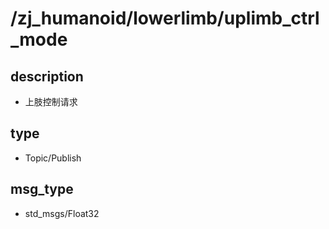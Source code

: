 # /zj_humanoid/lowerlimb/uplimb_ctrl_mode

## description
- 上肢控制请求

## type
- Topic/Publish

## msg_type
- std_msgs/Float32

